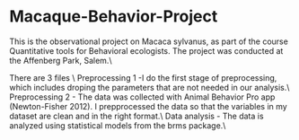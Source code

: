 # Macaque-Behavior-Project
This is the observational project on Macaca sylvanus, as part of the course Quantitative tools for Behavioral ecologists. The project was conducted at the Affenberg Park, Salem.\


There are 3 files \\
Preprocessing 1  -I do the first stage of preprocessing, which includes droping the parameters that are not needed in our analysis.\\
Preprocessing 2 - The data was collected with Animal Behavior Pro app (Newton-Fisher 2012). I prepprocessed the data so that the variables in my dataset are clean and in the right format.\\
Data analysis - The data is analyzed using statistical models from the brms package.\\
